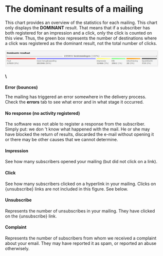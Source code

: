 The dominant results of a mailing
=================================

This chart provides an overview of the statistics for each mailing. This
chart only displays the **DOMINANT** result. That means that if a
subscriber has both registered for an impression and a click, only the
click is counted on this view. Thus, the green box represents the number
of destinations where a click was registered as the dominant result, not
the total number of clicks.

![](images/sjabloon_clip_image001.png)

#### \
**Error (bounces)**

The mailing has triggered an error somewhere in the delivery process.
Check the **errors** tab to see what error and in what stage it
occurred.

#### **No response** (no activity registered)

The software was not able to register a response from the subscriber.
Simply put: we don ’t know what happened with the mail. He or she may
have blocked the return of results, discarded the e-mail without opening
it or there may be other causes that we cannot determine.

#### **Impression**

See how many subscribers opened your mailing (but did not click on a
link).

#### **Click**

See how many subscribers clicked on a hyperlink in your mailing. Clicks
on {unsubscribe} links are not included in this figure. See below.

#### **Unsubscribe**

Represents the number of unsubscribes in your mailing. They have clicked
on the {unsubscribe} link.

#### **Complaint**

Represents the number of subscribers from whom we received a complaint
about your email. They may have reported it as spam, or reported an
abuse otherwisely.
